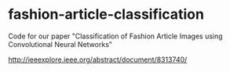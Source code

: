 # fashion-article-classification

Code for our paper "Classification of Fashion Article Images using Convolutional Neural Networks"

http://ieeexplore.ieee.org/abstract/document/8313740/

